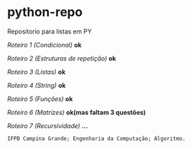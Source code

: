 # python-repo

Repositorio para listas em PY

*Roteiro 1 (Condicional)* **ok**

*Roteiro 2 (Estruturas de repetição)* **ok**

*Roteiro 3 (Listas)* **ok**

*Roteiro 4 (String)* **ok**

*Roteiro 5 (Funções)* **ok**

*Roteiro 6 (Matrizes)* **ok(mas faltam 3 questões)**

*Roteiro 7 (Recursividade)* **...**


`IFPB Campina Grande; Engenharia da Computação; Algoritmo.`
